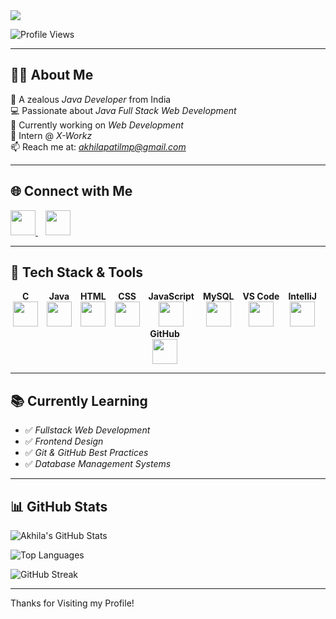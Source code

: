 <!-- Profile Banner -->
<img src="https://readme-typing-svg.herokuapp.com?font=Fira+Code&size=25&pause=1000&color=0000FF&center=true&vCenter=true&width=1000&lines=Hai+%F0%9F%91%8B,+I'm+Akhila+Patil+M+P;Java+Full+Stack+Web+Developer;Open+to+Internships+and+Job+Opportunities" />

![Profile Views](https://komarev.com/ghpvc/?username=AKHILAPATILMP&style=flat-square&color=brightgreen)

---

## 👩‍💻 About Me

🎯 A zealous *Java Developer* from India  
💻 Passionate about *Java Full Stack Web Development*  
🧠 Currently working on *Web Development*  
📍 Intern @ *X-Workz*  
📫 Reach me at: *akhilapatilmp@gmail.com*

---

## 🌐 Connect with Me  

<p align="left">
  <a href="https://www.linkedin.com/in/akhila-patil-m-p-546822255/" target="_blank">
    <img src="https://img.icons8.com/color/48/000000/linkedin.png" width="40"/>
  </a>
  &nbsp;&nbsp;
  <a href="mailto:akhilapatilmp@gmail.com" target="_blank">
    <img src="https://img.icons8.com/color/48/000000/gmail-new.png" width="40"/>
  </a>
</p>

---

## 💼 Tech Stack & Tools

<p align="center">
  <span style="display:inline-block; text-align:center; margin-right:10px;">
    <b>C</b><br/>
    <img src="https://img.icons8.com/color/48/000000/c-programming.png" width="40"/>
  </span>
  <span style="display:inline-block; text-align:center; margin-right:10px;">
    <b>Java</b><br/>
    <img src="https://img.icons8.com/color/48/000000/java-coffee-cup-logo.png" width="40"/>
  </span>
  <span style="display:inline-block; text-align:center; margin-right:10px;">
    <b>HTML</b><br/>
    <img src="https://img.icons8.com/color/48/000000/html-5--v1.png" width="40"/>
  </span>
  <span style="display:inline-block; text-align:center; margin-right:10px;">
    <b>CSS</b><br/>
    <img src="https://img.icons8.com/color/48/000000/css3.png" width="40"/>
  </span>
  <span style="display:inline-block; text-align:center; margin-right:10px;">
    <b>JavaScript</b><br/>
    <img src="https://img.icons8.com/color/48/000000/javascript--v1.png" width="40"/>
  </span>
  <span style="display:inline-block; text-align:center; margin-right:10px;">
    <b>MySQL</b><br/>
    <img src="https://img.icons8.com/fluency/48/000000/mysql-logo.png" width="40"/>
  </span>
  <span style="display:inline-block; text-align:center; margin-right:10px;">
    <b>VS Code</b><br/>
    <img src="https://img.icons8.com/fluency/48/000000/visual-studio-code-2019.png" width="40"/>
  </span>
  <span style="display:inline-block; text-align:center; margin-right:10px;">
    <b>IntelliJ</b><br/>
    <img src="https://img.icons8.com/color/48/000000/intellij-idea.png" width="40"/>
  </span>
  <span style="display:inline-block; text-align:center; margin-right:10px;">
    <b>GitHub</b><br/>
    <img src="https://img.icons8.com/color/48/000000/github--v1.png" width="40"/>
  </span>
</p>

---

## 📚 Currently Learning  

- ✅ *Fullstack Web Development*  
- ✅ *Frontend Design*  
- ✅ *Git & GitHub Best Practices*  
- ✅ *Database Management Systems*

---

## 📊 GitHub Stats

![Akhila's GitHub Stats](https://github-readme-stats.vercel.app/api?username=AKHILAPATILMP&show_icons=true&theme=radical)

![Top Languages](https://github-readme-stats.vercel.app/api/top-langs/?username=AKHILAPATILMP&layout=compact&theme=radical)

![GitHub Streak](https://streak-stats.demolab.com/?user=AKHILAPATILMP&theme=radical)

---

Thanks for Visiting my Profile!
